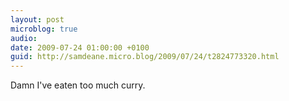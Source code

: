 ```yaml
---
layout: post
microblog: true
audio: 
date: 2009-07-24 01:00:00 +0100
guid: http://samdeane.micro.blog/2009/07/24/t2824773320.html
---
```

Damn I've eaten too much curry.
